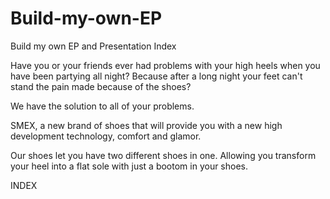 Build-my-own-EP
===============

Build my own EP and Presentation Index

Have you or your friends ever had problems with your high heels when you have been partying all night? Because after a long night your feet can't stand the pain made because of the shoes?

We have the solution to all of your problems.

SMEX, a new brand of shoes that will provide you with a new high development technology, comfort and glamor.

Our shoes let you have two different shoes in one. Allowing you transform your heel into a flat sole with just a bootom in your shoes.

INDEX



